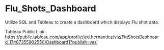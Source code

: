 # Flu_Shots_Dashboard

Utilize SQL and Tableau to create a dashboard which displays Flu shot data.

Tableau Public Link: https://public.tableau.com/app/profile/jed.hernandez/viz/FluShotsDashboard_17467355902550/Dashboard1?publish=yes
